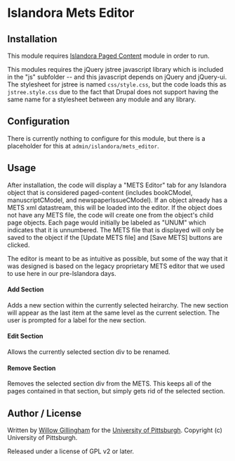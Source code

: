 Islandora Mets Editor
=============

## Installation

This module requires [Islandora Paged Content](https://github.com/Islandora/islandora_paged_content) module in order to run.

This modules requires the jQuery jstree javascript library which is included in the "js" subfolder -- and this javascript depends on jQuery and jQuery-ui. The stylesheet for jstree is named `css/style.css`, but the code loads this as `jstree.style.css` due to the fact that Drupal does not support having the same name for a stylesheet between any module and any library.

## Configuration

There is currently nothing to configure for this module, but there is a placeholder for this at `admin/islandora/mets_editor`.

## Usage

After installation, the code will display a "METS Editor" tab for any Islandora object that is considered paged-content (includes bookCModel, manuscriptCModel, and newspaperIssueCModel).  If an object already has a METS xml datastream, this will be loaded into the editor.  If the object does not have any METS file, the code will create one from the object's child page objects.  Each page would initially be labeled as "UNUM" which indicates that it is unnumbered.  The METS file that is displayed will only be saved to the object if the [Update METS file] and [Save METS] buttons are clicked.

The editor is meant to be as intuitive as possible, but some of the way that it was designed is based on the legacy proprietary METS editor that we used to use here in our pre-Islandora days.

#### Add Section
Adds a new section within the currently selected heirarchy. The new section will appear as the last item at the same level as the current selection.  The user is prompted for a label for the new section.
#### Edit Section
Allows the currently selected section div to be renamed.
#### Remove Section
Removes the selected section div from the METS.  This keeps all of the pages contained in that section, but simply gets rid of the selected section.

## Author / License

Written by [Willow Gillingham](https://github.com/bgilling) for the [University of Pittsburgh](http://www.pitt.edu).  Copyright (c) University of Pittsburgh.

Released under a license of GPL v2 or later.
